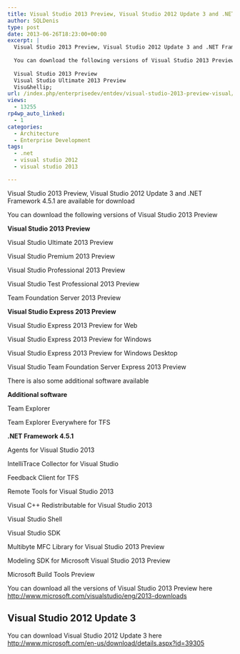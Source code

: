 ```yaml
---
title: Visual Studio 2013 Preview, Visual Studio 2012 Update 3 and .NET Framework 4.5.1 Now Available
author: SQLDenis
type: post
date: 2013-06-26T18:23:00+00:00
excerpt: |
  Visual Studio 2013 Preview, Visual Studio 2012 Update 3 and .NET Framework 4.5.1 are available for download
  
  You can download the following versions of Visual Studio 2013 Preview
  
  Visual Studio 2013 Preview
  Visual Studio Ultimate 2013 Preview
  Visu&hellip;
url: /index.php/enterprisedev/entdev/visual-studio-2013-preview-visual/
views:
  - 13255
rp4wp_auto_linked:
  - 1
categories:
  - Architecture
  - Enterprise Development
tags:
  - .net
  - visual studio 2012
  - visual studio 2013

---
```

Visual Studio 2013 Preview, Visual Studio 2012 Update 3 and .NET Framework 4.5.1 are available for download

You can download the following versions of Visual Studio 2013 Preview

**Visual Studio 2013 Preview**
  
Visual Studio Ultimate 2013 Preview
  
Visual Studio Premium 2013 Preview
  
Visual Studio Professional 2013 Preview
  
Visual Studio Test Professional 2013 Preview
  
Team Foundation Server 2013 Preview

**Visual Studio Express 2013 Preview**
  
Visual Studio Express 2013 Preview for Web
  
Visual Studio Express 2013 Preview for Windows
  
Visual Studio Express 2013 Preview for Windows Desktop
  
Visual Studio Team Foundation Server Express 2013 Preview

There is also some additional software available

**Additional software**
  
Team Explorer
  
Team Explorer Everywhere for TFS
  
**.NET Framework 4.5.1**
  
Agents for Visual Studio 2013
  
IntelliTrace Collector for Visual Studio
  
Feedback Client for TFS
  
Remote Tools for Visual Studio 2013
  
Visual C++ Redistributable for Visual Studio 2013
  
Visual Studio Shell
  
Visual Studio SDK
  
Multibyte MFC Library for Visual Studio 2013 Preview
  
Modeling SDK for Microsoft Visual Studio 2013 Preview
  
Microsoft Build Tools Preview

You can download all the versions of Visual Studio 2013 Preview here http://www.microsoft.com/visualstudio/eng/2013-downloads

## Visual Studio 2012 Update 3

You can download Visual Studio 2012 Update 3 here http://www.microsoft.com/en-us/download/details.aspx?id=39305